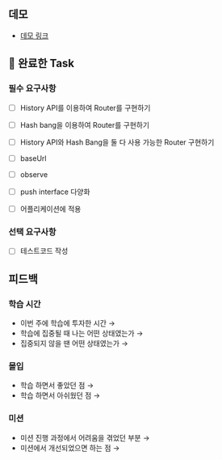 ## 데모

<!-- 배포한 링크(github pages)를 첨부해주세요 -->

- [데모 링크]()

## 🎯 완료한 Task

### 필수 요구사항

- [ ] History API를 이용하여 Router를 구현하기
- [ ] Hash bang을 이용하여 Router를 구현하기
- [ ] History API와 Hash Bang을 둘 다 사용 가능한 Router 구현하기
- [ ] baseUrl
- [ ] observe
- [ ] push interface 다양화

- [ ] 어플리케이션에 적용

### 선택 요구사항

- [ ] 테스트코드 작성

## 피드백

### 학습 시간

- 이번 주에 학습에 투자한 시간 →
- 학습에 집중될 때 나는 어떤 상태였는가 →
- 집중되지 않을 땐 어떤 상태였는가 →

### 몰입

- 학습 하면서 좋았던 점 →
- 학습 하면서 아쉬웠던 점 →

### 미션

- 미션 진행 과정에서 어려움을 겪었던 부분 →
- 미션에서 개선되었으면 하는 점 →
